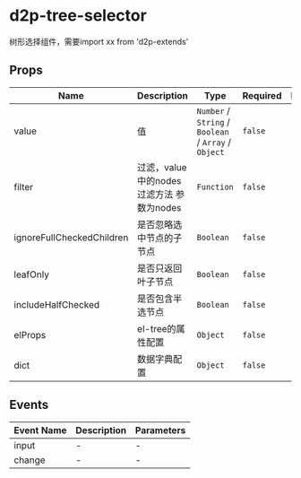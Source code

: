 # d2p-tree-selector

树形选择组件，需要import xx from 'd2p-extends'

## Props

<!-- @vuese:d2p-tree-selector:props:start -->
|Name|Description|Type|Required|Default|
|---|---|---|---|---|
|value|值|`Number` /  `String` /  `Boolean` /  `Array` /  `Object`|`false`|-|
|filter|过滤，value中的nodes过滤方法 参数为nodes|`Function`|`false`|-|
|ignoreFullCheckedChildren|是否忽略选中节点的子节点|`Boolean`|`false`|-|
|leafOnly|是否只返回叶子节点|`Boolean`|`false`|-|
|includeHalfChecked|是否包含半选节点|`Boolean`|`false`|-|
|elProps|el-tree的属性配置|`Object`|`false`|-|
|dict|数据字典配置|`Object`|`false`|-|

<!-- @vuese:d2p-tree-selector:props:end -->


## Events

<!-- @vuese:d2p-tree-selector:events:start -->
|Event Name|Description|Parameters|
|---|---|---|
|input|-|-|
|change|-|-|

<!-- @vuese:d2p-tree-selector:events:end -->


